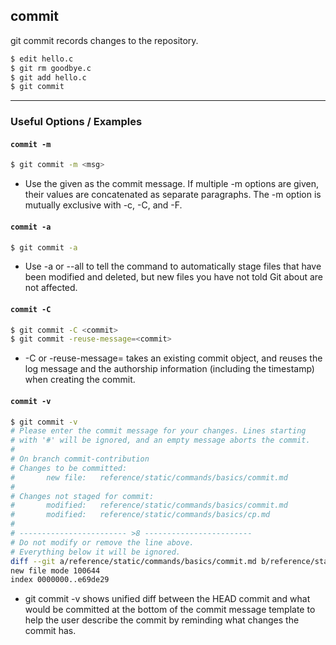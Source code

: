 commit
-------

git commit records changes to the repository.

~~~ bash
$ edit hello.c
$ git rm goodbye.c
$ git add hello.c
$ git commit
~~~

---

### Useful Options / Examples

#### `commit -m`
~~~ bash
$ git commit -m <msg>
~~~

* Use the given <msg> as the commit message. If multiple -m options are given, their values are concatenated as separate paragraphs. The -m option is mutually exclusive with -c, -C, and -F.

#### `commit -a`
~~~ bash
$ git commit -a
~~~

* Use -a or --all to tell the command to automatically stage files that have been modified and deleted, but new files you have not told Git about are not affected.

#### `commit -C`
~~~ bash
$ git commit -C <commit>
$ git commit -reuse-message=<commit>
~~~

* -C<commit> or -reuse-message=<commit> takes an existing commit object, and reuses the log message and the authorship information (including the timestamp) when creating the commit.


#### `commit -v`
~~~ bash
$ git commit -v
# Please enter the commit message for your changes. Lines starting
# with '#' will be ignored, and an empty message aborts the commit.
#
# On branch commit-contribution
# Changes to be committed:
#       new file:   reference/static/commands/basics/commit.md
#
# Changes not staged for commit:
#       modified:   reference/static/commands/basics/commit.md
#       modified:   reference/static/commands/basics/cp.md
#
# ------------------------ >8 ------------------------
# Do not modify or remove the line above.
# Everything below it will be ignored.
diff --git a/reference/static/commands/basics/commit.md b/reference/static/commands/basics/commit.md
new file mode 100644
index 0000000..e69de29
~~~

* git commit -v shows unified diff between the HEAD commit and what would be committed at the bottom of the commit message template to help the user describe the commit by reminding what changes the commit has.

